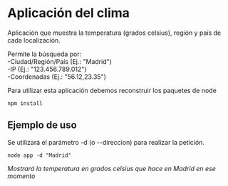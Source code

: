 # Aplicación del clima

Aplicación que muestra la temperatura (grados celsius), región y país de cada localización.

Permite la búsqueda por:\
-Ciudad/Región/País (Ej.: "Madrid")\
-IP (Ej.: "123.456.789.012")\
-Coordenadas (Ej.: "56.12,23.35")

Para utilizar esta aplicación debemos reconstruir los paquetes de node
```
npm install
```

## Ejemplo de uso

Se utilizará el parámetro -d (o --direccion) para realizar la petición.
```
node app -d "Madrid"
```
_Mostrará la temperatura en grados celsius que hace en Madrid en ese momento_